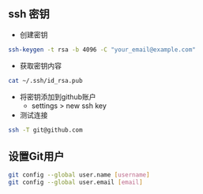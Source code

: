 ## ssh 密钥
-   创建密钥
```bash
ssh-keygen -t rsa -b 4096 -C "your_email@example.com"
```
-  获取密钥内容
```bash
cat ~/.ssh/id_rsa.pub
```
-   将密钥添加到github账户
    -  settings > new ssh key
-   测试连接
```bash
ssh -T git@github.com
```

## 设置Git用户
```bash
git config --global user.name [username]
git config --global user.email [email]
```
